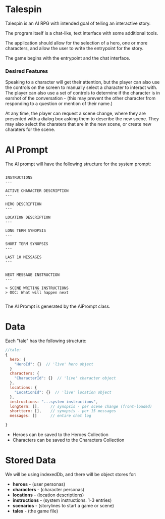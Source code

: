 # Talespin

Talespin is an AI RPG with intended goal of telling an interactive story.

The program itself is a chat-like, text interface with some additional tools.

The application should allow for the selection of a hero, one or more characters, and allow the user to write the entrypoint for the story.

The game begins with the entrypoint and the chat interface.


### Desired Features

Speaking to a character will get their attention, but the player can also use the controls on the screen to manually select a character to interact with. The player can also use a set of controls to determine if the character is in earshot of the conversation - (this may prevent the other character from responding to a question or mention of their name.)

At any time, the player can request a scene change, where they are presented with a dialog box asking them to describe the new scene. They may also select the charaters that are in the new scene, or create new charaters for the scene.


# AI Prompt

The AI prompt will have the following structure for the system prompt:

```

INSTRUCTIONS
---

ACTIVE CHARACTER DESCRIPTION
---

HERO DESCRIPTION
---

LOCATION DESCRIPTION
---

LONG TERM SYNOPSIS
---

SHORT TERM SYNOPSIS
---

LAST 10 MESSAGES
---


NEXT MESSAGE INSTRUCTION
---

> SCENE WRITING INSTRUCTIONS
> OOC: What will happen next


```

The AI Prompt is generated by the AiPrompt class.





# Data

Each "tale" has the following structure:

```js
//tale:
{
  hero: {
    "HeroId": {}  // 'live' hero object
  }
  characters: {
    "CharacterId": {}  // 'live' character object
  },
  locations: {
    "LocationId": {}  // 'live' location object
  },
  instructions: "...system instructions",
  longterm: [],     // synopsis - per scene change (front-loaded)
  shortterm: [],    // synopsis - per 15 messages
  messages: []      // entire chat log

}
```

* Heroes can be saved to the Heroes Collection
* Characters can be saved to the Characters Collection



# Stored Data

We will be using indexedDb, and there will be object stores for:

* **heroes** - (user personas)
* **characters** - (character personas)
* **locations** - (location descriptions)
* **instructions** - (system instructions. 1-3 entries)
* **scenarios** - (storylines to start a game or scene)
* **tales** - (the game file)

